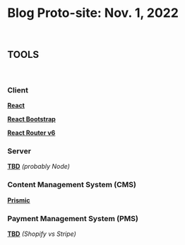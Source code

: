 # Blog Proto-site: Nov. 1, 2022

<br>

## TOOLS

<br>

### Client

**[React](https://react.io)**

**[React Bootstrap](https://react-bootstrap.github.io/)**

**[React Router v6](https://remix.run/blog/react-router-v6)**

### Server

**[TBD]()** _(probably Node)_

### Content Management System (CMS)

<!-- **[Prismic](https://prismic.io)** -->

**[Prismic](https://github.com/prismicio/reactjs-blog)**

### Payment Management System (PMS)

**[TBD]()** _(Shopify vs Stripe)_

<br>
